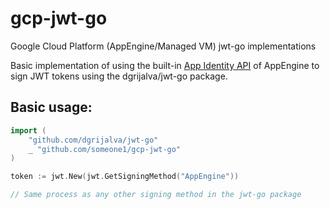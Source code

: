 # gcp-jwt-go
Google Cloud Platform (AppEngine/Managed VM) jwt-go implementations

Basic implementation of using the built-in [App Identity API](https://cloud.google.com/appengine/docs/go/appidentity/) of AppEngine to sign JWT tokens using the dgrijalva/jwt-go package.

## Basic usage:

```go
import (
    "github.com/dgrijalva/jwt-go"
    _ "github.com/someone1/gcp-jwt-go"
)

token := jwt.New(jwt.GetSigningMethod("AppEngine"))

// Same process as any other signing method in the jwt-go package

```
